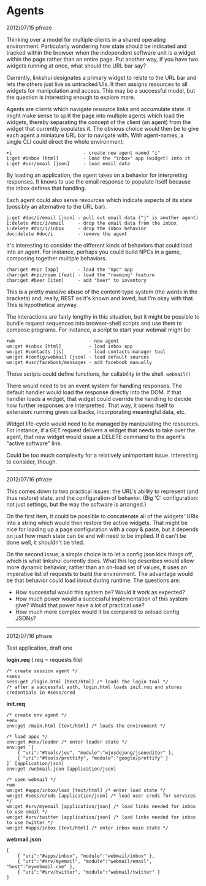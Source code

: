 Agents
======

2012/07/15 pfraze

Thinking over a model for multiple clients in a shared operating environment. Particularly wondering how state should be indicated and tracked within the browser when the independent software unit is a widget within the page rather than an entire page. Put another way, if you have two widgets running at once, what should the URL bar say?

Currently, linkshui designates a primary widget to relate to the URL bar and lets the others just live as untracked UIs. It then assigns resources to all widgets for manipulation and access. This may be a successful model, but the question is interesting enough to explore more.

Agents are clients which navigate resource links and accumulate state. It might make sense to split the page into multiple agents which load the widgets, thereby separating the concept of the client (an agent) from the widget that currently populates it. The obvious choice would then be to give each agent a miniature URL bar to navigate with. With agent-names, a single CLI could direct the whole environment:

```
+i                          - create new agent named "i"
i:get #inbox [html]         - load the "inbox" app (widget) into it
i:get #usr/email [json]     - load email data
```

By loading an application, the agent takes on a behavior for interpreting responses. It knows to use the email response to populate itself because the inbox defines that handling.

Each agent could also serve resources which indicate aspects of its state (possibly an alternative to the URL bar).

```
j:get #doc/i/email [json] - pull out email data ("j" is another agent)
i:delete #doc/i/email     - drop the email data from the inbox
i:delete #doc/i/inbox     - drop the inbox behavior
doc:delete #doc/i         - remove the agent
```

It's interesting to consider the different kinds of behaviors that could load into an agent. For instance, perhaps you could build NPCs in a game, composing together multiple behaviors.

```
char:get #npc [app]       - load the "npc" app
char:get #npc/roam [feat] - load the "roaming" feature
char:get #beer [item]     - add "beer" to inventory
```

This is a pretty massive abuse of the content-type system (the words in the brackets) and, really, REST as it's known and loved, but I'm okay with that. This is hypothetical anyway.

The interactions are fairly lengthy in this situation, but it might be possible to bundle request sequences into browser-shell scripts and use them to compose programs. For instance, a script to start your webmail might be:

```
+wm                           - new agent
wm:get #inbox [html]          - load inbox app
wm:get #contacts [js]         - load contacts-manager tool
wm:get #config/webmail [json] - load default sources
wm:get #usr/facebook/messages - add facebook manually
```

Those scripts could define functions, for callability in the shell. `webmail()`

There would need to be an event system for handling responses. The default handler would load the response directly into the DOM. If that handler loads a widget, that widget could override the handling to decide how further responses are interpretted. That way, it opens itself to extension: running given callbacks, incorporating meaningful data, etc. 

Widget life-cycle would need to be managed by manipulating the resources. For instance, if a GET request delivers a widget that needs to take over the agent, that new widget would issue a DELETE command to the agent's "active software" link. 

Could be too much complexity for a relatively unimportant issue. Interesting to consider, though.

---

2012/07/16 pfraze

This comes down to two practical issues: the URL's ability to represent (and thus restore) state, and the configuration of behavior. (Big 'C' configuration: not just settings, but the way the software is arranged.)

On the first item, it could be possible to concatenate all of the widgets' URIs into a string which would then restore the active widgets. That might be nice for loading up a page configuration with a copy & paste, but it depends on just how much state can be and will need to be implied. If it can't be done well, it shouldn't be tried.

On the second issue, a simple choice is to let a config json kick things off, which is what linkshui currently does. What this log describes would allow more dynamic behavior; rather than an on-load set of values, it uses an imperative list of requests to build the environment. The advantage would be that behavior could load in/out during runtime. The questions are:

 - How successful would this system be? Would it work as expected?
 - How much power would a successful implementation of this system give? Would that power have a lot of practical use?
 - How much more complex would it be compared to onload config JSONs?

---

2012/07/16 pfraze

Test application, draft one

**login.req** (.req = requests file)

```
/* create session agent */
+sess
sess:get /login.html [text/html] /* loads the login tool */
/* after a successful auth, login.html loads init.req and stores credentials in #sess/cred
```

**init.req**

```
/* create env agent */
+env
env:get /main.html [text/html] /* loads the environment */ 

/* load apps */
env:get #env/loader /* enter loader state */
env:get `[
    { "uri":"#tools/jeo", "module":"wjosdejong/jsoneditor" },
    { "uri":"#tools/prettify", "module":"google/prettify" }
]` [application/json] 
env:get /webmail.json [application/json]

/* open webmail */
+wm
wm:get #apps/inbox/load [text/html] /* enter load state */
wm:get #sess/creds [application/json] /* load user creds for services */
wm:get #srv/myemail [application/json] /* load links needed for inbox to use email */
wm:get #srv/twitter [application/json] /* load links needed for inbox to use twitter */
wm:get #apps/inbox [text/html] /* enter inbox main state */
```

**webmail.json**

```
[
    { "uri":"#apps/inbox", "module":"webmail/inbox" },
    { "uri":"#srv/myemail", "module":"webmail/email", "host":"mywebmail.com" },
    { "uri":"#srv/twitter", "module":"webmail/twitter" }
]
```
